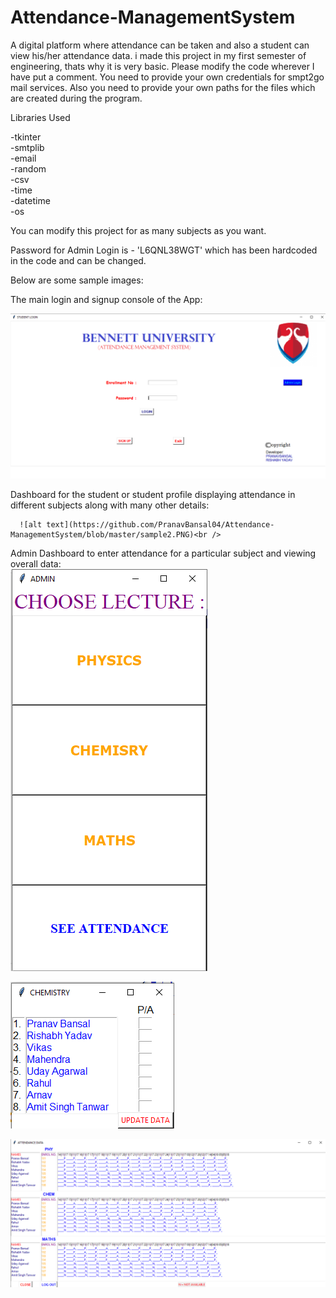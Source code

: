 # Attendance-ManagementSystem
A digital platform where attendance can be taken and also a student can view his/her attendance data.
i made this project in my first semester of engineering, thats why it is very basic.
Please modify the code wherever I have put a comment. You need to provide your own credentials for smpt2go mail services. Also you need to provide your own paths for the files which are created during the program.

Libraries Used<br />

-tkinter<br />
-smtplib<br />
-email<br />
-random<br />
-csv<br />
-time<br />
-datetime<br />
-os<br />

You can modify this project for as many subjects as you want.<br />

Password for Admin Login is - 'L6QNL38WGT' which has been hardcoded in the code and can be changed.<br />

Below are some sample images:<br />

The main login and signup console of the App:<br />

![alt text](https://github.com/PranavBansal04/Attendance-ManagementSystem/blob/master/sample1.PNG)<br />


Dashboard for the student or student profile displaying attendance in different subjects along with many other details: <br />

      ![alt text](https://github.com/PranavBansal04/Attendance-ManagementSystem/blob/master/sample2.PNG)<br />

Admin Dashboard to enter attendance for a particular subject and viewing overall data: <br />
![alt text](https://github.com/PranavBansal04/Attendance-ManagementSystem/blob/master/sample3.PNG)



![alt text](https://github.com/PranavBansal04/Attendance-ManagementSystem/blob/master/sample4.PNG)



![alt text](https://github.com/PranavBansal04/Attendance-ManagementSystem/blob/master/sample5.PNG)


